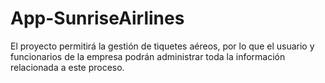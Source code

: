 # App-SunriseAirlines
El proyecto permitirá la gestión de tiquetes aéreos, por lo que el usuario y funcionarios de la empresa podrán administrar toda la información relacionada a este proceso.
